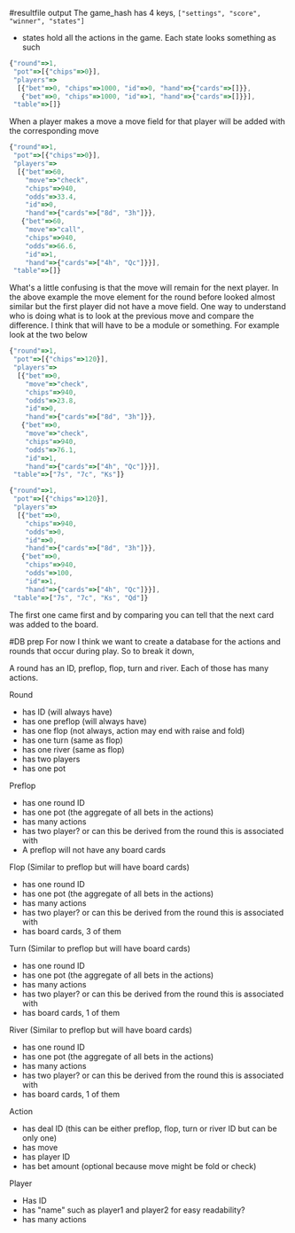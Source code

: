 #resultfile output
The game_hash has 4 keys, `["settings", "score", "winner", "states"]` 
* states hold all the actions in the game. Each state looks something as such
```JavaScript
{"round"=>1,
 "pot"=>[{"chips"=>0}],
 "players"=>
  [{"bet"=>0, "chips"=>1000, "id"=>0, "hand"=>{"cards"=>[]}},
   {"bet"=>0, "chips"=>1000, "id"=>1, "hand"=>{"cards"=>[]}}],
 "table"=>[]}
```
When a player makes a move a move field for that player will be added with the corresponding move
```JavaScript
{"round"=>1,
 "pot"=>[{"chips"=>0}],
 "players"=>
  [{"bet"=>60,
    "move"=>"check",
    "chips"=>940,
    "odds"=>33.4,
    "id"=>0,
    "hand"=>{"cards"=>["8d", "3h"]}},
   {"bet"=>60,
    "move"=>"call",
    "chips"=>940,
    "odds"=>66.6,
    "id"=>1,
    "hand"=>{"cards"=>["4h", "Qc"]}}],
 "table"=>[]}
```
What's a little confusing is that the move will remain for the next player. In the above example the move element for the round before looked almost similar but the first player did not have a move field. One way to understand who is doing what is to look at the previous move and compare the difference. I think that will have to be a module or something. For example look at the two below
```JavaScript
{"round"=>1,
 "pot"=>[{"chips"=>120}],
 "players"=>
  [{"bet"=>0,
    "move"=>"check",
    "chips"=>940,
    "odds"=>23.8,
    "id"=>0,
    "hand"=>{"cards"=>["8d", "3h"]}},
   {"bet"=>0,
    "move"=>"check",
    "chips"=>940,
    "odds"=>76.1,
    "id"=>1,
    "hand"=>{"cards"=>["4h", "Qc"]}}],
 "table"=>["7s", "7c", "Ks"]}
```
```JavaScript
{"round"=>1,
 "pot"=>[{"chips"=>120}],
 "players"=>
  [{"bet"=>0,
    "chips"=>940,
    "odds"=>0,
    "id"=>0,
    "hand"=>{"cards"=>["8d", "3h"]}},
   {"bet"=>0,
    "chips"=>940,
    "odds"=>100,
    "id"=>1,
    "hand"=>{"cards"=>["4h", "Qc"]}}],
 "table"=>["7s", "7c", "Ks", "Qd"]}
```
The first one came first and by comparing you can tell that the next card was added to the board. 

#DB prep
For now I think we want to create a database for the actions and rounds that occur during play. 
So to break it down, 

A round has an ID, preflop, flop, turn and river. Each of those has many actions.

Round 
* has ID (will always have)
* has one preflop (will always have)
* has one flop (not always, action may end with raise and fold)
* has one turn (same as flop)
* has one river (same as flop)
* has two players
* has one pot

Preflop
* has one round ID
* has one pot (the aggregate of all bets in the actions)
* has many actions
* has two player? or can this be derived from the round this is associated with
* A preflop will not have any board cards

Flop (Similar to preflop but will have board cards)
* has one round ID
* has one pot (the aggregate of all bets in the actions)
* has many actions
* has two player? or can this be derived from the round this is associated with
* has board cards, 3 of them

Turn (Similar to preflop but will have board cards)
* has one round ID
* has one pot (the aggregate of all bets in the actions)
* has many actions
* has two player? or can this be derived from the round this is associated with
* has board cards, 1 of them

River (Similar to preflop but will have board cards)
* has one round ID
* has one pot (the aggregate of all bets in the actions)
* has many actions
* has two player? or can this be derived from the round this is associated with
* has board cards, 1 of them

Action
* has deal ID (this can be either preflop, flop, turn or river ID but can be only one)
* has move
* has player ID 
* has bet amount (optional because move might be fold or check)

Player
* Has ID
* has "name" such as player1 and player2 for easy readability?
* has many actions
